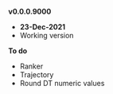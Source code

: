 **v0.0.0.9000**
- **23-Dec-2021**
- Working version

**To do**
- Ranker
- Trajectory
- Round DT numeric values